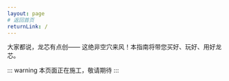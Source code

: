 ```yaml
---
layout: page
# 返回首页
returnLink: /
---
```


<ChildHeader>
    <template #pageTitle>玩机及踩坑指南</template>
    <template #pageSubTitle>大家都说，龙芯有点创——</template>
</ChildHeader>

<div class="body_content">

大家都说，龙芯有点创—— 这绝非空穴来风！本指南将带您买好、玩好、用好龙芯。

::: warning
本页面正在施工，敬请期待
:::

</div>

<ChildFooter />

<script setup>
import ChildHeader from '/components/ChildHeader.vue'
import ChildFooter from '/components/ChildFooter.vue'
</script>
